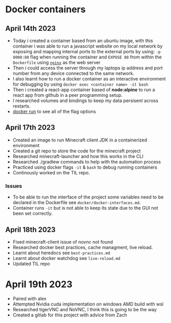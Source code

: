 # Docker containers 

## April 14th 2023 
- Today i created a container based from an ubuntu image, with this container i was able to run a javascript website on my local network by exposing and mapping internal ports to the external ports by using: `-p 8000:80` flag when running the container and `EXPOSE 80` from within the `Dockerfile` using [`nginx`](https://www.nginx.com/) as the web server
- Then i could access the server through my laptops ip address and port number from any device connected to the same network.
- I also learnt how to run a docker container as an interactive environment for debugging by using `docker exec <container name> -it bash` 
- Then i created a react-app container based of **node:alpine** to run a react app from github in a peer programming setup.
- I researched volumes and bindings to keep my data persisent across restarts. 
- [docker run](https://docs.docker.com/engine/reference/commandline/run/#publish) to see all of the flag options 

## April 17th 2023

- Created an image to run Minecraft client JDK in a containerized environment
- Created a git repo to store the code for the minecraft project 
- Researched minecraft-launcher and how this works in the CLI 
- Researched ./gradlew commands to help with the automation process
- Practiced using docker flags `-it` & `bash` to debug running containers
- Continously worked on the TIL repo. 
### Issues 

- To be able to run the interface of the project some variables need to be declared in the Dockerfile see `docker/docker-interfaces.md`. 
- Container runs `-it` but is not able to keep its state due to the GUI not been set correctly.

## April 18th 2023
- Fixed minecraft-client issue of novnc not found
- Researched docker best practices, cache managment, live reload.
- Learnt about heredocs see `best-practices.md` 
- Learnt about docker watchdog see `live-reload.md`
- Updated TIL repo 


# April 19th 2023

- Paired with alex
- Attempted Nvidia cuda implementation on windows AMD build with wsl
- Researched tigerVNC and NoVNC, I think this is going to be the way 
- Created a gitlab for this project with advice from Zach 

